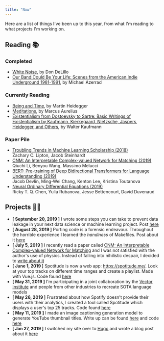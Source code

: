 ```yaml
---
title: "Now"
---
```


Here are a list of things I've been up to this year, from what I'm reading to what projects I'm working on.

## Reading 📚

### Completed
* [White Noise](https://www.amazon.com/dp/0143129554/ref=cm_sw_r_tw_dp_U_x_gUqhDbTEYRE6P), by Don DeLillo
* [Our Band Could Be Your Life: Scenes from the American Indie Underground 1981-1991](https://www.amazon.com/dp/0316787531/ref=cm_sw_em_r_mt_dp_U_JkHyCbX5MYAPG), by Michael Azerrad

### Currently Reading
* [Being and Time](https://www.amazon.com/dp/1438432763/ref=cm_sw_r_tw_dp_U_x_mBXzDb882ZDDJ), by Martin Heidegger
* [Meditations](https://www.amazon.com/dp/0812968255/ref=cm_sw_r_tw_dp_U_x_TyBlDbR4HPXSK), by Marcus Aurelius
* [Existentialism from Dostoevsky to Sartre: Basic Writings of Existentialism by Kaufmann, Kierkegaard, Nietzsche, Jaspers, Heidegger, and Others](https://www.amazon.ca/dp/0452009308/ref=cm_sw_r_tw_dp_U_x_T8HcDb2FG350Y), by Walter Kaufmann

### Paper Pile
* [Troubling Trends in Machine Learning Scholarship (2018)](https://arxiv.org/abs/1807.03341)
  <br> Zachary C. Lipton, Jacob Steinhardt
* [CNM: An Interpretable Complex-valued Network for Matching (2019)](https://arxiv.org/abs/1904.05298)
  <br> Qiuchi Li, Benyou Wang, Massimo Melucci
* [BERT: Pre-training of Deep Bidirectional Transformers for Language Understanding (2019)](https://arxiv.org/abs/1810.04805)
  <br> Jacob Devlin, Ming-Wei Chang, Kenton Lee, Kristina Toutanova
* [Neural Ordinary Differential Equations (2019)](https://arxiv.org/abs/1806.07366)
  <br> Ricky T. Q. Chen, Yulia Rubanova, Jesse Bettencourt, David Duvenaud

## Projects 👨‍💻

* **[ September 20, 2019 ]** I wrote some steps you can take to prevent data leakage in your next data science or machine learning project. Post [here](/post/prevent-data-leakage-in-your-data-science-project)
* **[ August 28, 2019 ]** Porting code is a forensic endeavour. Throughout the horrible experience I learned the _handiness_ of Makefiles. Post about it [here](/post/make-life-easier-with-makefiles)
* **[ July 5, 2019 ]** I recently read a paper called [CNM: An Interpretable Complex-valued Network for Matching](https://arxiv.org/abs/1904.05298) and I was not satisfied with the author's use of physics. Instead of falling into nihilistic despair, I decided to [write about it](/post/big-trouble-in-little-quanta)
* **[ June 1, 2019 ]** Spotitude is now a web app: https://spotitude.me/. Look at your top tracks on different time ranges and create a playlist. Made with Vue.js. Code found [here](https://github.com/dtcrout/spotitude-webapp)
* **[ May 31, 2019 ]** I'm participating in a joint collaboration by the [Vector Institute](https://vectorinstitute.ai/) and people from other industries to recreate SOTA language models
* **[ May 26, 2019 ]** Frustrated about how Spotify doesn't provide their users with their analytics, I created a tool called Spotitude which displays a user's top 25 tracks. Code found [here](https://github.com/dtcrout/spotitude)
* **[ May 11, 2019 ]** I made an image captioning generation model to generate YouTube thumbnail titles. Write up can be found [here](/post/generating-youtube-titles-using-image-captioning/) and code [here](https://github.com/dtcrout/yt-title-generator)
* **[ Jan 27, 2019 ]** I switched my site over to [Hugo](https://gohugo.io/) and wrote a blog post about it [here](/post/building-a-site-using-hugo)
